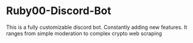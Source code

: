 # Ruby00-Discord-Bot
This is a fully customizable discord bot. Constantly adding new features.
It ranges from simple moderation to complex crypto web scraping
